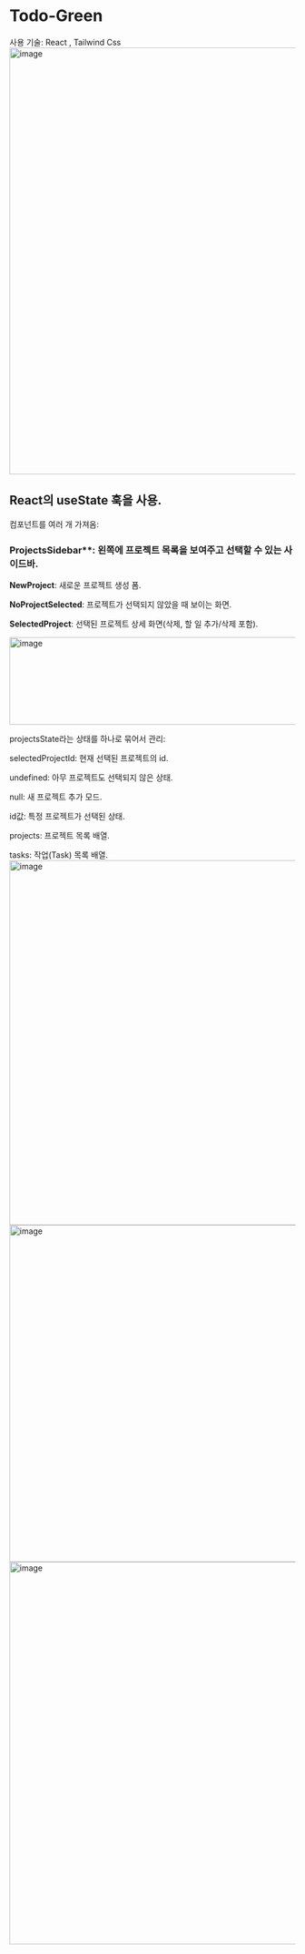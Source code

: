 # Todo-Green
사용 기술: React , Tailwind Css
<img width="1803" height="750" alt="image" src="https://github.com/user-attachments/assets/276d2d38-9ef5-47bb-b90a-06d5b5c4777d" />
## React의 useState 훅을 사용.

컴포넌트를 여러 개 가져옴:

### ProjectsSidebar**: 왼쪽에 프로젝트 목록을 보여주고 선택할 수 있는 사이드바.

**NewProject**: 새로운 프로젝트 생성 폼.

**NoProjectSelected**: 프로젝트가 선택되지 않았을 때 보이는 화면.

**SelectedProject**: 선택된 프로젝트 상세 화면(삭제, 할 일 추가/삭제 포함).

<img width="602" height="154" alt="image" src="https://github.com/user-attachments/assets/d2b67f3e-cfc0-4ea5-84eb-47fd0889611e" />

projectsState라는 상태를 하나로 묶어서 관리:

selectedProjectId: 현재 선택된 프로젝트의 id.

undefined: 아무 프로젝트도 선택되지 않은 상태.

null: 새 프로젝트 추가 모드.

id값: 특정 프로젝트가 선택된 상태.

projects: 프로젝트 목록 배열.

tasks: 작업(Task) 목록 배열.
<img width="1312" height="641" alt="image" src="https://github.com/user-attachments/assets/04eea6f3-d0b7-4ebb-912c-854a11aceb22" />
<img width="1000" height="592" alt="image" src="https://github.com/user-attachments/assets/015f10eb-9a3e-4e8c-bfec-62a725a45d32" />
<img width="1182" height="672" alt="image" src="https://github.com/user-attachments/assets/16beae2f-3df4-48c0-9544-fa41931962a6" />
